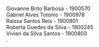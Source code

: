 Giovanne Brito Barbosa - 1900570  
Gabriel Alves Totonio - 1900978  
Raissa Santos Reis - 1900801  
Roberta Guedes da Silva - 1900245  
Vivian da Silva Santos - 1900803   
.
